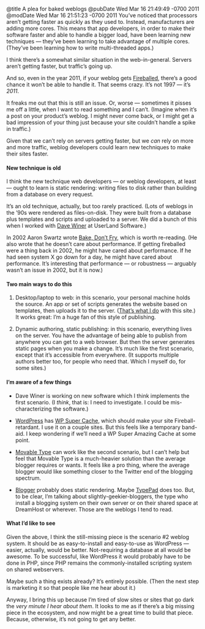 @title A plea for baked weblogs
@pubDate Wed Mar 16 21:49:49 -0700 2011
@modDate Wed Mar 16 21:51:23 -0700 2011
You’ve noticed that processors aren’t getting faster as quickly as they used to. Instead, manufacturers are adding more cores. This means that app developers, in order to make their software faster and able to handle a bigger load, have been learning new techniques — they’ve been learning to take advantage of multiple cores. (They’ve been learning how to write multi-threaded apps.)

I think there’s a somewhat similar situation in the web-in-general. Servers aren’t getting faster, but traffic’s going up.

And so, even in the year 2011, if your weblog gets <a href="http://blog.23x.net/216/anatomy-of-a-fireballing.html">Fireballed</a>, there’s a good chance it won’t be able to handle it. That seems crazy. It’s not 1997 — it’s <em>2011</em>.

It freaks me out that this is still an issue. Or, worse — sometimes it pisses me off a little, when I want to read something and I can’t. (Imagine when it’s a post on your product’s weblog. I might never come back, or I might get a bad impression of your thing just because your site couldn’t handle a spike in traffic.)

Given that we can’t rely on servers getting faster, but we *can* rely on more and more traffic, weblog developers could learn new techniques to make their sites faster.

#### New technique is old

I think the new technique web developers — or weblog developers, at least — ought to learn is static rendering: writing files to disk rather than building from a database on every request.

It’s an old technique, actually, but too rarely practiced. (Lots of weblogs in the ’90s were rendered as files-on-disk. They were built from a database plus templates and scripts and uploaded to a server. We did a bunch of this when I worked with <a href="http://scripting.com/">Dave Winer</a> at UserLand Software.)

In 2002 Aaron Swartz wrote <a href="http://www.aaronsw.com/weblog/000404">Bake, Don’t Fry</a>, which is worth re-reading. (He also wrote that he doesn’t care about performance. If getting fireballed were a thing back in 2002, he might have cared about performance. If he had seen system X go down for a day, he might have cared about performance. It’s interesting that performance — or robustness — arguably wasn’t an issue in 2002, but it is now.)

#### Two main ways to do this

1. Desktop/laptop to web: in this scenario, your personal machine holds the source. An app or set of scripts generates the website based on templates, then uploads it to the server. (<a href="http://inessential.com/2009/01/30/new_publishing_system_tour_of_my_head">That’s what I do</a> with this site.) It works great: I’m a huge fan of this style of publishing.

2. Dynamic authoring, static publishing: in this scenario, everything lives on the server. You have the advantage of being able to publish from anywhere you can get to a web browser. But then the server generates static pages when you make a change. It’s much like the first scenario, except that it’s accessible from everywhere. (It supports multiple authors better too, for people who need that. Which I myself do, for some sites.)

#### I’m aware of a few things

- Dave Winer is working on new software which I think implements the first scenario. (I <em>think</em>, that is: I need to investigate. I could be mis-characterizing the software.)

- <a href="http://wordpress.org/">WordPress</a> has <a href="http://wordpress.org/extend/plugins/wp-super-cache/">WP Super Cache</a>, which should make your site Fireball-retardant. I use it on a couple sites. But this feels like a temporary band-aid. I keep wondering if we’ll need a WP Super Amazing Cache at some point.

- <a href="http://www.movabletype.org/opensource/">Movable Type</a> can work like the second scenario, but I can’t help but feel that Movable Type is a much-heavier solution than the average blogger requires or wants. It feels like a pro thing, where the average blogger would like something closer to the Twitter end of the blogging spectrum.

- <a href="http://www.blogger.com/">Blogger</a> probably does static rendering. Maybe <a href="http://typepad.com/">TypePad</a> does too. But, to be clear, I’m talking about slightly-geekier-bloggers, the type who install a blogging system on their own server or on their shared space at DreamHost or wherever. Those are the weblogs I tend to read.

#### What I’d like to see

Given the above, I think the still-missing piece is the scenario #2 weblog system. It should be as easy-to-install and easy-to-use as WordPress — easier, actually, would be better. Not-requiring a database at all would be awesome. To be successful, like WordPress it would probably have to be done in PHP, since PHP remains the commonly-installed scripting system on shared webservers.

Maybe such a thing exists already? It’s entirely possible. (Then the next step is marketing it so that people like me hear about it.)

Anyway, I bring this up because I’m tired of slow sites or sites that go dark the <em>very minute I hear about them</em>. It looks to me as if there’s a big missing piece in the ecosystem, and now might be a great time to build that piece. Because, otherwise, it’s not going to get any better.
